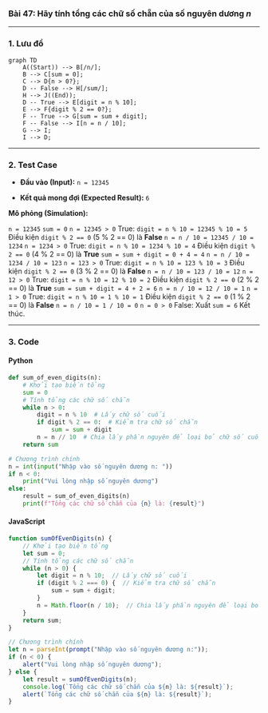 ### Bài 47: Hãy tính tổng các chữ số chẵn của số nguyên dương $n$

---

### **1. Lưu đồ**

```mermaid
graph TD
    A((Start)) --> B[/n/];
    B --> C[sum = 0];
    C --> D{n > 0?};
    D -- False --> H[/sum/];
    H --> J((End));
    D -- True --> E[digit = n % 10];
    E --> F{digit % 2 == 0?};
    F -- True --> G[sum = sum + digit];
    F -- False --> I[n = n / 10];
    G --> I;
    I --> D;
```

---

### **2. Test Case**

- **Đầu vào (Input):** `n = 12345`

- **Kết quả mong đợi (Expected Result):** `6`


**Mô phỏng (Simulation):**

`n = 12345`
`sum = 0`
`n = 12345 > 0` True:
	`digit = n % 10 = 12345 % 10 = 5`
	Điều kiện `digit % 2 == 0` (5 % 2 == 0) là **False**
	`n = n / 10 = 12345 / 10 = 1234`
`n = 1234 > 0` True:
	`digit = n % 10 = 1234 % 10 = 4`
	Điều kiện `digit % 2 == 0` (4 % 2 == 0) là **True**
		`sum = sum + digit = 0 + 4 = 4`
	`n = n / 10 = 1234 / 10 = 123`
`n = 123 > 0` True:
	`digit = n % 10 = 123 % 10 = 3`
	Điều kiện `digit % 2 == 0` (3 % 2 == 0) là **False**
	`n = n / 10 = 123 / 10 = 12`
`n = 12 > 0` True:
	`digit = n % 10 = 12 % 10 = 2`
	Điều kiện `digit % 2 == 0` (2 % 2 == 0) là **True**
		`sum = sum + digit = 4 + 2 = 6`
	`n = n / 10 = 12 / 10 = 1`
`n = 1 > 0` True:
	`digit = n % 10 = 1 % 10 = 1`
	Điều kiện `digit % 2 == 0` (1 % 2 == 0) là **False**
	`n = n / 10 = 1 / 10 = 0`
`n = 0 > 0` False:
Xuất `sum = 6`
Kết thúc.

---

### **3. Code**

#### **Python**

```python
def sum_of_even_digits(n):
    # Khởi tạo biến tổng
    sum = 0
    # Tính tổng các chữ số chẵn
    while n > 0:
        digit = n % 10  # Lấy chữ số cuối
        if digit % 2 == 0:  # Kiểm tra chữ số chẵn
            sum = sum + digit
        n = n // 10  # Chia lấy phần nguyên để loại bỏ chữ số cuối
    return sum

# Chương trình chính
n = int(input("Nhập vào số nguyên dương n: "))
if n < 0:
    print("Vui lòng nhập số nguyên dương")
else:
    result = sum_of_even_digits(n)
    print(f"Tổng các chữ số chẵn của {n} là: {result}")
```

#### **JavaScript**

```javascript
function sumOfEvenDigits(n) {
    // Khởi tạo biến tổng
    let sum = 0;
    // Tính tổng các chữ số chẵn
    while (n > 0) {
        let digit = n % 10;  // Lấy chữ số cuối
        if (digit % 2 === 0) {  // Kiểm tra chữ số chẵn
            sum = sum + digit;
        }
        n = Math.floor(n / 10);  // Chia lấy phần nguyên để loại bỏ chữ số cuối
    }
    return sum;
}

// Chương trình chính
let n = parseInt(prompt("Nhập vào số nguyên dương n:"));
if (n < 0) {
    alert("Vui lòng nhập số nguyên dương");
} else {
    let result = sumOfEvenDigits(n);
    console.log(`Tổng các chữ số chẵn của ${n} là: ${result}`);
    alert(`Tổng các chữ số chẵn của ${n} là: ${result}`);
}
```
